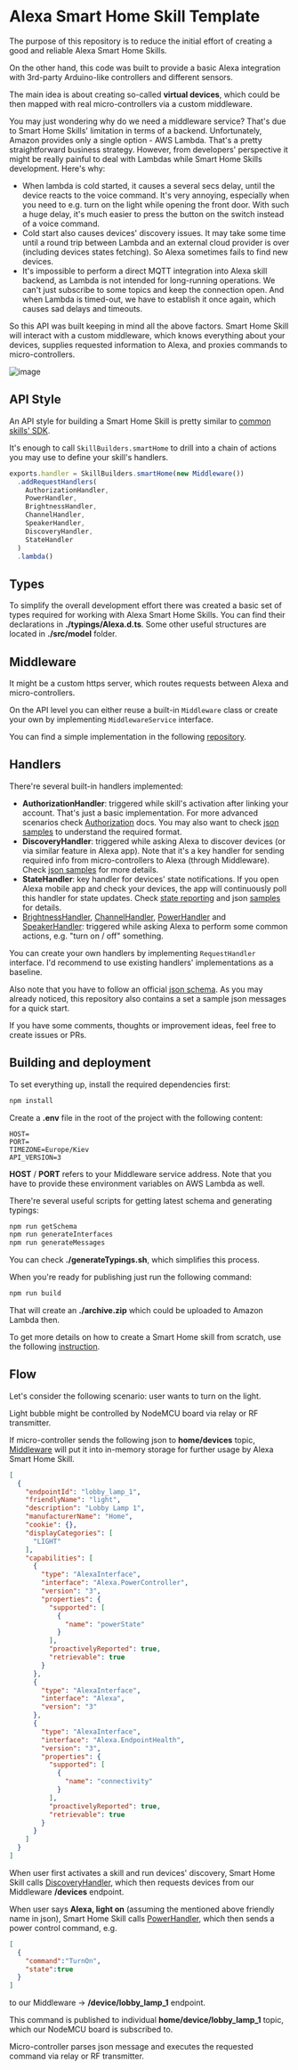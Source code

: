 # Alexa Smart Home Skill Template

The purpose of this repository is to reduce the initial effort of creating a good and reliable Alexa Smart Home Skills.

On the other hand, this code was built to provide a basic Alexa integration with 3rd-party Arduino-like controllers and different sensors.

The main idea is about creating so-called **virtual devices**, which could be then mapped with real micro-controllers via a custom middleware.

You may just wondering why do we need a middleware service? That's due to Smart Home Skills' limitation in terms of a backend.
Unfortunately, Amazon provides only a single option - AWS Lambda. That's a pretty straightforward business strategy. However, from developers' perspective it might be really painful to deal with Lambdas while Smart Home Skills development.
Here's why:

 - When lambda is cold started, it causes a several secs delay, until the device reacts to the voice command. It's very annoying, especially when you need to e.g. turn on the light while opening the front door. With such a huge delay, it's much easier to press the button on the switch instead of a voice command.
 - Cold start also causes devices' discovery issues. It may take some time until a round trip between Lambda and an external cloud provider is over (including devices states fetching). So Alexa sometimes fails to find new devices.
 - It's impossible to perform a direct MQTT integration into Alexa skill backend, as Lambda is not intended for long-running operations. We can't just subscribe to some topics and keep the connection open. And when Lambda is timed-out, we have to establish it once again, which causes sad delays and timeouts.

So this API was built keeping in mind all the above factors. Smart Home Skill will interact with a custom middleware, which knows everything about your devices, supplies requested information to Alexa, and proxies commands to micro-controllers.

![image](https://user-images.githubusercontent.com/6638780/57966822-d68e1300-795f-11e9-8a24-ba4f8e58fe31.png)

## API Style

An API style for building a Smart Home Skill is pretty similar to [common skills' SDK](https://ask-sdk-for-nodejs.readthedocs.io/en/latest/).

It's enough to call `SkillBuilders.smartHome` to drill into a chain of actions you may use to define your skill's handlers.

```typescript
exports.handler = SkillBuilders.smartHome(new Middleware())
  .addRequestHandlers(
    AuthorizationHandler,
    PowerHandler,
    BrightnessHandler,
    ChannelHandler,
    SpeakerHandler,
    DiscoveryHandler,
    StateHandler
  )
  .lambda()
``` 

## Types

To simplify the overall development effort there was created a basic set of types required for working with Alexa Smart Home Skills. You can find their declarations in **./typings/Alexa.d.ts**.
Some other useful structures are located in **./src/model** folder.

## Middleware

It might be a custom https server, which routes requests between Alexa and micro-controllers.

On the API level you can either reuse a built-in `Middleware` class or create your own by implementing `MiddlewareService` interface.

You can find a simple implementation in the following [repository](https://github.com/sskorol/alexa-middleware). 

## Handlers

There're several built-in handlers implemented:

 - **AuthorizationHandler**: triggered while skill's activation after linking your account. That's just a basic implementation. For more advanced scenarios check [Authorization](https://developer.amazon.com/docs/device-apis/alexa-authorization.html#acceptgrant) docs. You may also want to check [json samples](https://github.com/alexa/alexa-smarthome/tree/master/sample_messages/Authorization) to understand the required format.
 - **DiscoveryHandler**: triggered while asking Alexa to discover devices (or via similar feature in Alexa app). Note that it's a key handler for sending required info from micro-controllers to Alexa (through Middleware). Check [json samples](https://github.com/alexa/alexa-smarthome/tree/master/sample_messages/Discovery) for more details.
 - **StateHandler**: key handler for devices' state notifications. If you open Alexa mobile app and check your devices, the app will continuously poll this handler for state updates. Check [state reporting](https://developer.amazon.com/docs/smarthome/state-reporting-for-a-smart-home-skill.html#report-state-with-changereport-events) and json [samples](https://github.com/alexa/alexa-smarthome/tree/master/sample_messages/StateReport) for details.
 - [BrightnessHandler](https://developer.amazon.com/docs/device-apis/alexa-brightnesscontroller.html), [ChannelHandler](https://developer.amazon.com/docs/device-apis/alexa-channelcontroller.html), [PowerHandler](https://developer.amazon.com/docs/device-apis/alexa-powercontroller.html) and [SpeakerHandler](https://developer.amazon.com/docs/device-apis/alexa-speaker.html): triggered while asking Alexa to perform some common actions, e.g. "turn on / off" something.
 
You can create your own handlers by implementing `RequestHandler` interface. I'd recommend to use existing handlers' implementations as a baseline.

Also note that you have to follow an official [json schema](https://github.com/alexa/alexa-smarthome/blob/master/validation_schemas/alexa_smart_home_message_schema.json). As you may already noticed, this repository also contains a set a sample json messages for a quick start.

If you have some comments, thoughts or improvement ideas, feel free to create issues or PRs.

## Building and deployment

To set everything up, install the required dependencies first:

```bash
npm install
```

Create a **.env** file in the root of the project with the following content:

```dotenv
HOST=
PORT=
TIMEZONE=Europe/Kiev
API_VERSION=3
```

**HOST** / **PORT** refers to your Middleware service address. Note that you have to provide these environment variables on AWS Lambda as well.

There're several useful scripts for getting latest schema and generating typings:

```bash
npm run getSchema
npm run generateInterfaces
npm run generateMessages
```

You can check **./generateTypings.sh**, which simplifies this process.

When you're ready for publishing just run the following command:

```bash
npm run build 
```

That will create an **./archive.zip** which could be uploaded to Amazon Lambda then.

To get more details on how to create a Smart Home skill from scratch, use the following [instruction](https://github.com/alexa/skill-sample-nodejs-smarthome-switch/blob/master/instructions/README.md).

## Flow

Let's consider the following scenario: user wants to turn on the light.

Light bubble might be controlled by NodeMCU board via relay or RF transmitter.

If micro-controller sends the following json to **home/devices** topic, [Middleware](https://github.com/sskorol/alexa-middleware) will put it into in-memory storage for further usage by Alexa Smart Home Skill. 

```json
[
  {
    "endpointId": "lobby_lamp_1",
    "friendlyName": "light",
    "description": "Lobby Lamp 1",
    "manufacturerName": "Home",
    "cookie": {},
    "displayCategories": [
      "LIGHT"
    ],
    "capabilities": [
      {
        "type": "AlexaInterface",
        "interface": "Alexa.PowerController",
        "version": "3",
        "properties": {
          "supported": [
            {
              "name": "powerState"
            }
          ],
          "proactivelyReported": true,
          "retrievable": true
        }
      },
      {
        "type": "AlexaInterface",
        "interface": "Alexa",
        "version": "3"
      },
      {
        "type": "AlexaInterface",
        "interface": "Alexa.EndpointHealth",
        "version": "3",
        "properties": {
          "supported": [
            {
              "name": "connectivity"
            }
          ],
          "proactivelyReported": true,
          "retrievable": true
        }
      }
    ]
  }
]
```

When user first activates a skill and run devices' discovery, Smart Home Skill calls [DiscoveryHandler](https://github.com/sskorol/alexa-smart-home-skill-template/blob/development/src/core/DiscoveryHandler.ts), which then requests devices from our Middleware **/devices** endpoint.

When user says **Alexa, light on** (assuming the mentioned above friendly name in json), Smart Home Skill calls [PowerHandler](https://github.com/sskorol/alexa-smart-home-skill-template/blob/development/src/core/PowerHandler.ts), which then sends a power control command, e.g.

```json
[
  {
	"command":"TurnOn",
  	"state":true
  }
]
```
 
to our Middleware -> **/device/lobby_lamp_1** endpoint.

This command is published to individual **home/device/lobby_lamp_1** topic, which our NodeMCU board is subscribed to.

Micro-controller parses json message and executes the requested command via relay or RF transmitter. 
